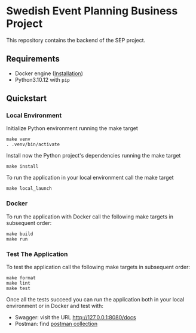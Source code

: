 # Swedish Event Planning Business Project

This repository contains the backend of the SEP project. 

## Requirements

* Docker engine ([Installation](https://docs.docker.com/engine/install/))
* Python3.10.12 with `pip`

## Quickstart

### Local Environment

Initialize Python environment running the make target

```shell
make venv
. .venv/bin/activate
```

Install now the Python project's dependencies running the make target
```shell
make install
```

To run the application in your local environment call the make target
```shell
make local_launch
```

### Docker

To run the application with Docker call the following make targets in subsequent order:
```shell
make build
make run 
```

### Test The Application

To test the application call the following make targets in subsequent order:
```shell
make format
make lint
make test
```
Once all the tests succeed you can run the application both in your local environment or in Docker and test with:
* Swagger: visit the URL http://127.0.0.1:8080/docs
* Postman: find [postman collection](https://github.com/jackma-00/sep-project/blob/main/SEP%20project.postman_collection.json)
